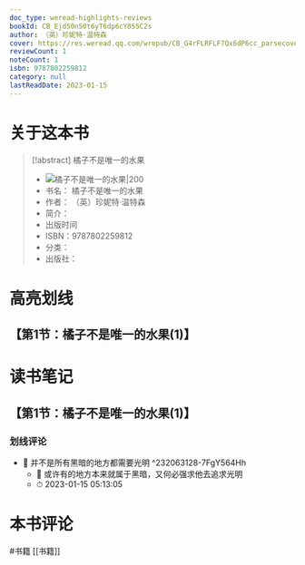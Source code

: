 ```yaml
---
doc_type: weread-highlights-reviews
bookId: CB_Ejd50n50t6yT6dp6cY855C2s
author: （英）珍妮特·温特森
cover: https://res.weread.qq.com/wrepub/CB_G4rFLRFLF7Qx6dP6cc_parsecover
reviewCount: 1
noteCount: 1
isbn: 9787802259812
category: null
lastReadDate: 2023-01-15
---
```

# 关于这本书
> [!abstract] 橘子不是唯一的水果
> - ![ 橘子不是唯一的水果|200](https://res.weread.qq.com/wrepub/CB_G4rFLRFLF7Qx6dP6cc_parsecover)
> - 书名： 橘子不是唯一的水果
> - 作者： （英）珍妮特·温特森
> - 简介： 
> - 出版时间 
> - ISBN：9787802259812
> - 分类： 
> - 出版社： 

# 高亮划线

## 【第1节：橘子不是唯一的水果(1)】

 
# 读书笔记

## 【第1节：橘子不是唯一的水果(1)】

### 划线评论
- 📌 并不是所有黑暗的地方都需要光明  ^232063128-7FgY564Hh
    - 💭 或许有的地方本来就属于黑暗，又何必强求他去追求光明
    - ⏱ 2023-01-15 05:13:05
   
# 本书评论
#书籍  [[书籍]] 
